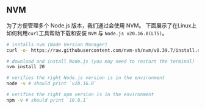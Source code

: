 ## NVM

为了方便管理多个 Node.js 版本，我们通过会使用 NVM。
下面展示了在Linux上如何利用`curl`工具帮助下载和安装 `NVM` 与 `Node.js v20.16.0(LTS)`。

```bash
# installs nvm (Node Version Manager)
curl -o- https://raw.githubusercontent.com/nvm-sh/nvm/v0.39.7/install.sh | bash

# download and install Node.js (you may need to restart the terminal)
nvm install 20

# verifies the right Node.js version is in the environment
node -v # should print `v20.16.0`

# verifies the right npm version is in the environment
npm -v # should print `10.8.1`
```
